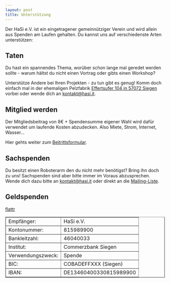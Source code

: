 ```yaml
---
layout: post
title: Unterstützung
---
```

Der HaSi e.V. ist ein eingetragener gemeinnütziger Verein und wird allein aus Spenden am Laufen gehalten. Du kannst uns auf verschiedenste Arten unterstützen:

## Taten
Du hast ein spannendes Thema, worüber schon lange mal geredet werden sollte - warum hältst du nicht einen Vortrag oder gibts einen Workshop?

Unterstütze Andere bei Ihren Projekten - zu tun gibt es genug!
Komm doch einfach mal in der ehemaligen Pelzfabrik [Effertsufer 104 in 57072 Siegen](http://www.openstreetmap.org/?lat=50.869065&lon=8.003988&zoom=18&layers=M) vorbei oder wende dich an <a href="mailto:kontakt@hasi.it">kontakt@hasi.it</a>.

## Mitglied werden

Der Mitgliedsbeitrag von 8€ + Spendensumme eigener Wahl wird dafür verwendet um laufende Kosten abzudecken. Also Miete, Strom, Internet, Wasser…

Hier gehts weiter zum <a href="http://hasi.it/wiki/images/f/f7/Beitrittsformular.pdf" target="_blank">Beitrittsformular</a>.  

## Sachspenden

Du besitzt einen Roboterarm den du nicht mehr benötigst? Bring ihn doch zu uns!
Sachspenden sind aber bitte immer im Voraus abzusprechen. Wende dich dazu bitte an <a href="mailto:kontakt@hasi.it">kontakt@hasi.it</a> oder direkt an die [Mailing-Liste](http://hasi.it/wiki/Mailingliste). 


## Geldspenden

<a href="https://www.flattr.com/profile/h42i" target="_blank"><i class="flattr"></i>flattr</a>

<table border="1">
    <tr>
        <td>Empfänger:</td>
        <td>HaSi e.V.</td>
    </tr>
    <tr>
        <td>Kontonummer:</td>
        <td>815989900</td>
    </tr>
        <tr>
        <td>Bankleitzahl:</td>
        <td>46040033</td>
    </tr>
        <tr>
        <td>Institut:</td>
        <td>Commerzbank Siegen</td>
    </tr>
        <tr>
        <td>Verwendungszweck:</td>
        <td>Spende</td>
    </tr>
        <tr>
        <td>BIC:</td>
        <td>COBADEFFXXX (Siegen)</td>
    </tr>
        <tr>
        <td>IBAN:</td>
        <td>DE13460400330815989900</td>
    </tr>
</table>

  



